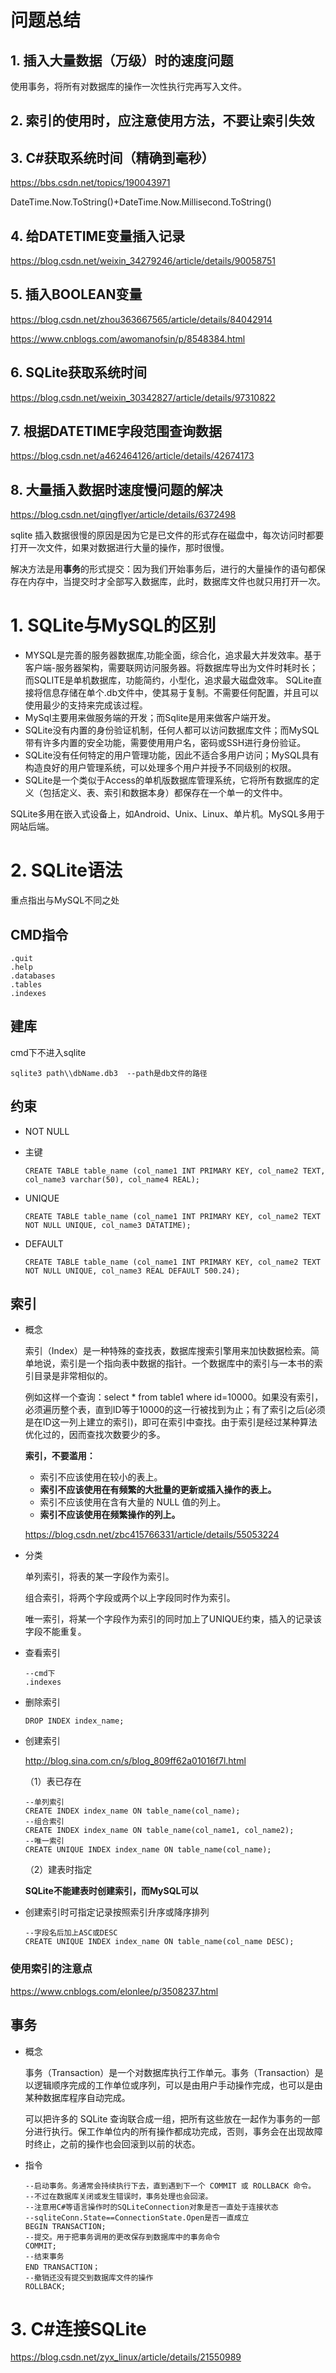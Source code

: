 # 问题总结

## 1. 插入大量数据（万级）时的速度问题

使用事务，将所有对数据库的操作一次性执行完再写入文件。

## 2. 索引的使用时，应注意使用方法，不要让索引失效

## 3. C#获取系统时间（精确到毫秒）

https://bbs.csdn.net/topics/190043971

 DateTime.Now.ToString()+DateTime.Now.Millisecond.ToString() 

## 4. 给DATETIME变量插入记录

https://blog.csdn.net/weixin_34279246/article/details/90058751

## 5. 插入BOOLEAN变量

https://blog.csdn.net/zhou363667565/article/details/84042914

https://www.cnblogs.com/awomanofsin/p/8548384.html

## 6. SQLite获取系统时间

https://blog.csdn.net/weixin_30342827/article/details/97310822

## 7. 根据DATETIME字段范围查询数据

https://blog.csdn.net/a462464126/article/details/42674173

## 8. 大量插入数据时速度慢问题的解决

https://blog.csdn.net/qingflyer/article/details/6372498

sqlite 插入数据很慢的原因是因为它是已文件的形式存在磁盘中，每次访问时都要打开一次文件，如果对数据进行大量的操作，那时很慢。

 解决方法是用**事务**的形式提交：因为我们开始事务后，进行的大量操作的语句都保存在内存中，当提交时才全部写入数据库，此时，数据库文件也就只用打开一次。

# 1. SQLite与MySQL的区别

* MYSQL是完善的服务器数据库,功能全面，综合化，追求最大并发效率。基于客户端-服务器架构，需要联网访问服务器。将数据库导出为文件时耗时长；而SQLITE是单机数据库，功能简约，小型化，追求最大磁盘效率。 SQLite直接将信息存储在单个.db文件中，使其易于复制。不需要任何配置，并且可以使用最少的支持来完成该过程。 
* MySql主要用来做服务端的开发；而Sqlite是用来做客户端开发。
* SQLite没有内置的身份验证机制，任何人都可以访问数据库文件；而MySQL带有许多内置的安全功能，需要使用用户名，密码或SSH进行身份验证。
* SQLite没有任何特定的用户管理功能，因此不适合多用户访问；MySQL具有构造良好的用户管理系统，可以处理多个用户并授予不同级别的权限。
* SQLite是一个类似于Access的单机版数据库管理系统，它将所有数据库的定义（包括定义、表、索引和数据本身）都保存在一个单一的文件中。

SQLite多用在嵌入式设备上，如Android、Unix、Linux、单片机。MySQL多用于网站后端。

# 2. SQLite语法

重点指出与MySQL不同之处

## CMD指令

```sqlite
.quit
.help
.databases
.tables
.indexes
```



##  建库

cmd下不进入sqlite

```sqlite
sqlite3 path\\dbName.db3  --path是db文件的路径
```



## 约束

* NOT  NULL

* 主键

  ```sqlite
  CREATE TABLE table_name (col_name1 INT PRIMARY KEY, col_name2 TEXT, col_name3 varchar(50), col_name4 REAL);
  ```

* UNIQUE

   ```sqlite
  CREATE TABLE table_name (col_name1 INT PRIMARY KEY, col_name2 TEXT NOT NULL UNIQUE, col_name3 DATATIME);
  ```

* DEFAULT

  ```sqlite
  CREATE TABLE table_name (col_name1 INT PRIMARY KEY, col_name2 TEXT NOT NULL UNIQUE, col_name3 REAL DEFAULT 500.24);
  ```

  

## 索引

* 概念

  索引（Index）是一种特殊的查找表，数据库搜索引擎用来加快数据检索。简单地说，索引是一个指向表中数据的指针。一个数据库中的索引与一本书的索引目录是非常相似的。

  例如这样一个查询：select * from table1 where id=10000。如果没有索引，必须遍历整个表，直到ID等于10000的这一行被找到为止；有了索引之后(必须是在ID这一列上建立的索引)，即可在索引中查找。由于索引是经过某种算法优化过的，因而查找次数要少的多。

  **索引，不要滥用：**

  - 索引不应该使用在较小的表上。
  - **索引不应该使用在有频繁的大批量的更新或插入操作的表上。**
  - 索引不应该使用在含有大量的 NULL 值的列上。
  - **索引不应该使用在频繁操作的列上。**

  https://blog.csdn.net/zbc415766331/article/details/55053224

* 分类

  单列索引，将表的某一字段作为索引。

  组合索引，将两个字段或两个以上字段同时作为索引。

  唯一索引，将某一个字段作为索引的同时加上了UNIQUE约束，插入的记录该字段不能重复。

* 查看索引

  ```sqlite
  --cmd下
  .indexes
  ```

* 删除索引

  ```sqlite
  DROP INDEX index_name;
  ```

* 创建索引

  http://blog.sina.com.cn/s/blog_809ff62a01016f7l.html

  （1）表已存在

  ```sqlite
  --单列索引
  CREATE INDEX index_name ON table_name(col_name);
  --组合索引
  CREATE INDEX index_name ON table_name(col_name1, col_name2);
  --唯一索引
  CREATE UNIQUE INDEX index_name ON table_name(col_name);
  ```

  （2）建表时指定

  **SQLite不能建表时创建索引，而MySQL可以**
  
  

* 创建索引时可指定记录按照索引升序或降序排列

  ```sqlite
  --字段名后加上ASC或DESC
  CREATE UNIQUE INDEX index_name ON table_name(col_name DESC);
  ```

### 使用索引的注意点

https://www.cnblogs.com/elonlee/p/3508237.html



## 事务

* 概念

  事务（Transaction）是一个对数据库执行工作单元。事务（Transaction）是以逻辑顺序完成的工作单位或序列，可以是由用户手动操作完成，也可以是由某种数据库程序自动完成。

  可以把许多的 SQLite 查询联合成一组，把所有这些放在一起作为事务的一部分进行执行。保工作单位内的所有操作都成功完成，否则，事务会在出现故障时终止，之前的操作也会回滚到以前的状态。

* 指令

  ```sqlite
  --启动事务。务通常会持续执行下去，直到遇到下一个 COMMIT 或 ROLLBACK 命令。
  --不过在数据库关闭或发生错误时，事务处理也会回滚。
  --注意用C#等语言操作时的SQLiteConnection对象是否一直处于连接状态
  --sqliteConn.State==ConnectionState.Open是否一直成立
  BEGIN TRANSACTION;
  --提交。用于把事务调用的更改保存到数据库中的事务命令
  COMMIT;
  --结束事务
  END TRANSACTION；
  --撤销还没有提交到数据库文件的操作
  ROLLBACK;
  ```

  










# 3. C#连接SQLite

https://blog.csdn.net/zyx_linux/article/details/21550989



